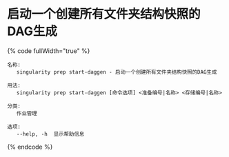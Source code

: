 # 启动一个创建所有文件夹结构快照的DAG生成

{% code fullWidth="true" %}
```
名称:
   singularity prep start-daggen - 启动一个创建所有文件夹结构快照的DAG生成

用法:
   singularity prep start-daggen [命令选项] <准备编号|名称> <存储编号|名称>

分类:
   作业管理

选项:
   --help, -h  显示帮助信息
```
{% endcode %}